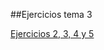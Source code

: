 ##Ejercicios tema 3

[Ejercicios 2, 3, 4 y 5](https://github.com/rafacruiz/GII-2013/blob/master/t3ejer2-3-4.md)
